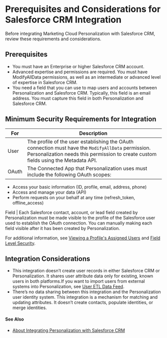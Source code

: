 

# Prerequisites and Considerations for Salesforce CRM Integration

Before integrating Marketing Cloud Personalization with Salesforce CRM, review
these requirements and considerations.

## Prerequisites

  * You must have an Enterprise or higher Salesforce CRM account. 
  * Advanced expertise and permissions are required. You must have ModifyAllData permissions, as well as an intermediate or advanced level of expertise in Salesforce CRM.
  * You need a field that you can use to map users and accounts between Personalization and Salesforce CRM. Typically, this field is an email address. You must capture this field in both Personalization and Salesforce CRM.

## Minimum Security Requirements for Integration

For | Description  
---|---  
User | The profile of the user establishing the OAuth connection must have the `ModifyAllData` permission. Personalization needs this permission to create custom fields using the Metadata API.   
OAuth | The Connected App that Personalization uses must include the following OAuth scopes: 

  * Access your basic information (ID, profile, email, address, phone)
  * Access and manage your data (API)
  * Perform requests on your behalf at any time (refresh_token, offline_access)

  
Field | Each Salesforce contact, account, or lead field created by Personalization must be made visible to the profile of the Salesforce user used to establish the OAuth connection. You can manually making each field visible after it has been created by Personalization.   
  
For additional information, see [Viewing a Profile's Assigned
Users](https://help.salesforce.com/s/articleView?id=sf.users_profiles_assigned_users.htm&language=en_US&type=5)
and [ Field Level
Security](https://help.salesforce.com/s/articleView?id=sf.admin_fls.htm&language=en_US&type=5).

## Integration Considerations

  * This integration doesn’t create user records in either Salesforce CRM or Personalization. It shares user attribute data only for existing, known users in both platforms.If you want to import users from external systems into Personalization, see [User ETL Data Feed](https://help.salesforce.com/s/articleView?id=sf.mc_pers_etl_user_data_feed.htm&language=en_US&type=5 "Use the User ETL data feed to update Unified Custom Profiles, and Unified Account Profiles if you have B2B Detect. Personalization stores user profiles for each anonymous and known user in the system.").
  * There’s no data sharing between this integration and the Personalization user identity system. This integration is a mechanism for matching and updating attributes. It doesn’t create contacts, populate identities, or merge identities.

#### See Also

  * [About Integrating Personalization with Salesforce CRM](https://help.salesforce.com/s/articleView?id=sf.mc_pers_salesforce_crm_about.htm&language=en_US&type=5 "Learn about sharing data between Marketing Cloud personalization and Salesforce CRM.")

